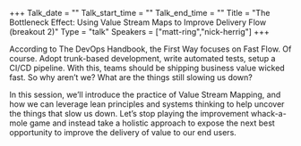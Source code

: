 +++
Talk_date = ""
Talk_start_time = ""
Talk_end_time = ""
Title = "The Bottleneck Effect: Using Value Stream Maps to Improve Delivery Flow (breakout 2)"
Type = "talk"
Speakers = ["matt-ring","nick-herrig"]
+++

According to The DevOps Handbook, the First Way focuses on Fast Flow. Of course. Adopt trunk-based development, write automated tests, setup a CI/CD pipeline. With this, teams should be shipping business value wicked fast. So why aren’t we? What are the things still slowing us down?

In this session, we’ll introduce the practice of Value Stream Mapping, and how we can leverage lean principles and systems thinking to help uncover the things that slow us down. Let’s stop playing the improvement whack-a-mole game and instead take a holistic approach to expose the next best opportunity to improve the delivery of value to our end users.
